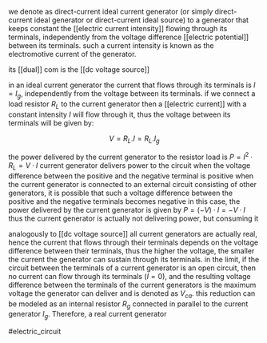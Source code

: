 we denote as direct-current ideal current generator (or simply direct-current ideal generator or direct-current ideal source) to a generator that keeps constant the [[electric current intensity]] flowing through its terminals, independently from the voltage difference [[electric potential]] between its terminals. such a current intensity is known as the electromotive current of the generator.

its [[dual]] com is the [[dc voltage source]]

in an ideal current generator the current that flows through its terminals is $I=I_g$, independently from the voltage between its terminals. if we connect a load resistor $R_L$ to the current generator
then a [[electric current]] with a constant intensity $I$ will flow through it, thus the voltage between its terminals will be given by:

$$V=R_L.I=R_L.I_g$$

the power delivered by the current generator to the resistor load is $P=I^2·R_L=V·I$ current generator delivers power to the circuit when the voltage difference between the positive and the negative terminal is positive
when the current generator is connected to an external circuit consisting of other generators, it is possible that such a voltage difference between the positive and the negative terminals becomes negative
in this case, the power delivered by the current generator is given by $P=(−V)·I=−V·I$ thus the current generator is actually not delivering power, but consuming it

analogously to [[dc voltage source]] all current generators are actually real, hence the current that flows through their terminals depends on the voltage difference between their terminals, thus the higher the voltage, the smaller the current the generator can sustain through its terminals. in the limit, if the circuit between the terminals of a current generator is an open circuit, then no current can flow through its terminals $(I= 0)$, and the resulting voltage difference between the terminals of the current generators is the maximum voltage the generator can deliver and is denoted as $V_{ca}$. 
this reduction can be modeled as an internal resistor $R_g$ connected in parallel to the current generator $I_g$. Therefore, a real current generator


#electric_circuit